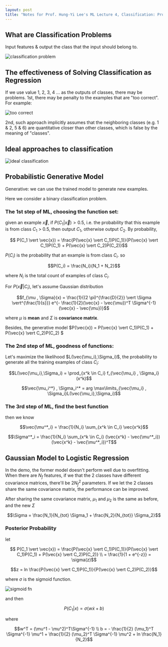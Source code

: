```yaml
---
layout: post
title: "Notes for Prof. Hung-Yi Lee's ML Lecture 4, Classification: Probabilistic Generative Model."
---
```


## What are Classification Problems

Input features & output the class that the input should belong to.

![classification problem](https://baliuzeger.github.io/sjl/assets/images/HYL_ML_04/classification.png)

## The effectiveness of Solving Classification as Regression

If we use value 1, 2, 3, 4 ... as the outputs of classes, there may be problems. 1st, there may be penalty to the examples that are "too correct". For example:

![too correct](https://baliuzeger.github.io/sjl/assets/images/HYL_ML_04/too-correct.png)

2nd, such approach implicitly assumes that the neighboring classes (e.g. 1 & 2, 5 & 6) are quantitative closer than other classes, which is false by the meaning of "classes".

## Ideal approaches to classification

![ideal classification](https://baliuzeger.github.io/sjl/assets/images/HYL_ML_04/ideal-classification.png)

## Probabilistic Generative Model

Generative: we can use the trained model to generate new examples.

Here we consider a binary classification problem.

### The 1st step of ML, choosing the function set:

given an example $\vec{x}$, if $P(C_1 \vert \vec{x}) > 0.5$, i.e. the probability that this example is from class $C_1$ > 0.5, then output $C_1$, otherwise output $C_2$. By probability, 

$$ P(C_1 \vert \vec{x}) = \frac{P(\vec{x} \vert C_1)P(C_1)}{P(\vec{x} \vert C_1)P(C_1) + P(\vec{x} \vert C_2)P(C_2)}$$

$P(C_i)$ is the probability that an example is from class $C_i$. so

$$P(C_i) = \frac{N_i}{N_1 + N_2}$$

where $N_i$ is the total count of examples of class $C_i$.

For $P(\vec{x} \vert C_i)$, let's assume Gaussian distribution

$$f_{\mu , \Sigma}(x) = \frac{1}{(2 \pi)^{\frac{D}{2}} \vert \Sigma \vert^{\frac{1}{s}}} e^{- \frac{1}{2}(\vec{x} - \vec{\mu})^T \Sigma^{-1} (\vec{x} - \vec{\mu})}$$

where $\mu$ is **mean** and $\Sigma$ is **covariance matrix**.

Besides, the generative model $P(\vec{x}) = P(\vec{x} \vert C_1)P(C_1) + P(\vec{x} \vert C_2)P(C_2) $

### The 2nd step of ML, goodness of functions:

Let's maximize the likelihood $L(\vec{\mu_i},\Sigma_i)$, the probability to generate all the training examples of class $C_i$:

$$L(\vec{\mu_i},\Sigma_i) = \prod_{x^k \in C_i} f_{\vec{\mu_i} , \Sigma_i}(x^k)$$

$$\vec{\mu_i^*} , \Sigma_i^* = arg \max\limits_{\vec{\mu_i} , \Sigma_i}L(\vec{\mu_i},\Sigma_i)$$

### The 3rd step of ML, find the best function

then we know

$$\vec{\mu^*_i} = \frac{1}{N_i} \sum_{x^k \in C_i} \vec{x^k}$$

$$\Sigma^*_i = \frac{1}{N_i} \sum_{x^k \in C_i} (\vec{x^k} - \vec{\mu^*_i})(\vec{x^k} - \vec{\mu^*_i})^T$$

## Gaussian Model to Logistic Regression

In the demo, the former model doesn't perform well due to overfitting. When there are $N_f$ features, if we that the 2 classes have different covariance matrices, there'll be $2N_f^2$ parameters. If we let the 2 classes share the same covariance matrix, the performance can be improved.

After sharing the same covariance matrix, $\mu_1$ and $\mu_2$ is the same as before, and the new $\Sigma$

$$\Sigma = \frac{N_1}{N_{tot} \Sigma_1 + \frac{N_2}{N_{tot}} \Sigma_2}$$

### Posterior Probability

let

$$ P(C_1 \vert \vec{x}) = \frac{P(\vec{x} \vert C_1)P(C_1)}{P(\vec{x} \vert C_1)P(C_1) + P(\vec{x} \vert C_2)P(C_2)} \\
= \frac{1}{1 + e^{-z}} = \sigma(z)$$

$$z = ln \frac{P(\vec{x} \vert C_1)P(C_1)}{P(\vec{x} \vert C_2)P(C_2)}$$

where $\sigma$ is the sigmoid function.

![sigmoid fn](https://baliuzeger.github.io/sjl/assets/images/HYL_ML_04/sigmoid.png?w=500&fit=crop)

and then

$$ P(C_1 \vert x) = \sigma(w \dot x + b)$$

where

$$w^T = (\mu^1 - \mu^2)^T\Sigma^{-1} \\
b = - \frac{1}{2} (\mu_1)^T \Sigma^{-1} \mu^1 + \frac{1}{2} (\mu_2)^T \Sigma^{-1} \mu^2 + ln \frac{N_1}{N_2}$$
